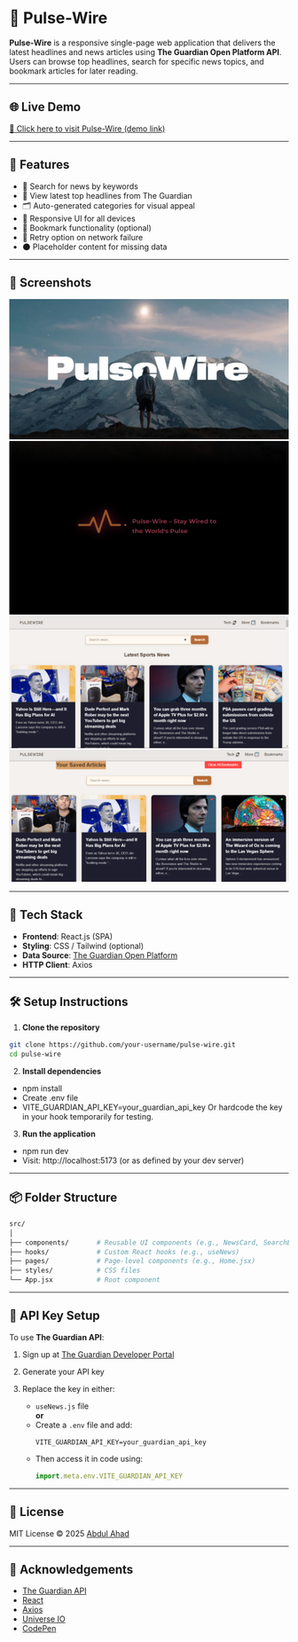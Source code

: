 # 📰 Pulse-Wire

**Pulse-Wire** is a responsive single-page web application that delivers the latest headlines and news articles using **The Guardian Open Platform API**. Users can browse top headlines, search for specific news topics, and bookmark articles for later reading.

---

## 🌐 Live Demo

[🔗 Click here to visit Pulse-Wire (demo link)](https://pulsewire-eight.vercel.app/) 

---

## 🚀 Features

- 🔎 Search for news by keywords
- 📰 View latest top headlines from The Guardian
- 🗂️ Auto-generated categories for visual appeal
- 📱 Responsive UI for all devices
- 💾 Bookmark functionality (optional)
- 🔄 Retry option on network failure
- 🌑 Placeholder content for missing data

---

## 📸 Screenshots
![Landing Page](1.PNG)
![Home Page](2.PNG)
![Search Results](3.PNG)
![Filters](4.PNG)

---

## 🧰 Tech Stack

- **Frontend**: React.js (SPA)
- **Styling**: CSS / Tailwind (optional)
- **Data Source**: [The Guardian Open Platform](https://open-platform.theguardian.com/)
- **HTTP Client**: Axios

---

## 🛠️ Setup Instructions

1. **Clone the repository**

```bash
git clone https://github.com/your-username/pulse-wire.git
cd pulse-wire
```
2. **Install dependencies**
- npm install
- Create .env file
- VITE_GUARDIAN_API_KEY=your_guardian_api_key Or hardcode the key in your hook temporarily for testing.

3. **Run the application**
- npm run dev
- Visit: http://localhost:5173 (or as defined by your dev server)

---

## 📦 Folder Structure

```bash
src/
│
├── components/       # Reusable UI components (e.g., NewsCard, SearchBar)
├── hooks/            # Custom React hooks (e.g., useNews)
├── pages/            # Page-level components (e.g., Home.jsx)
├── styles/           # CSS files
└── App.jsx           # Root component
```

---

## 🔐 API Key Setup

To use **The Guardian API**:

1. Sign up at [The Guardian Developer Portal](https://open-platform.theguardian.com/access/)
2. Generate your API key
3. Replace the key in either:

   - `useNews.js` file  
   **or**
   - Create a `.env` file and add:
     ```env
     VITE_GUARDIAN_API_KEY=your_guardian_api_key
     ```
   - Then access it in code using:
     ```js
     import.meta.env.VITE_GUARDIAN_API_KEY
     ```

---

## 📄 License

MIT License © 2025 [Abdul Ahad](https://github.com/AbdulAHAD968)

---

## 🙌 Acknowledgements

- [The Guardian API](https://open-platform.theguardian.com/)
- [React](https://reactjs.org/)
- [Axios](https://axios-http.com/)
- [Universe IO](https://universe.io)
- [CodePen](https://codepen.com)


